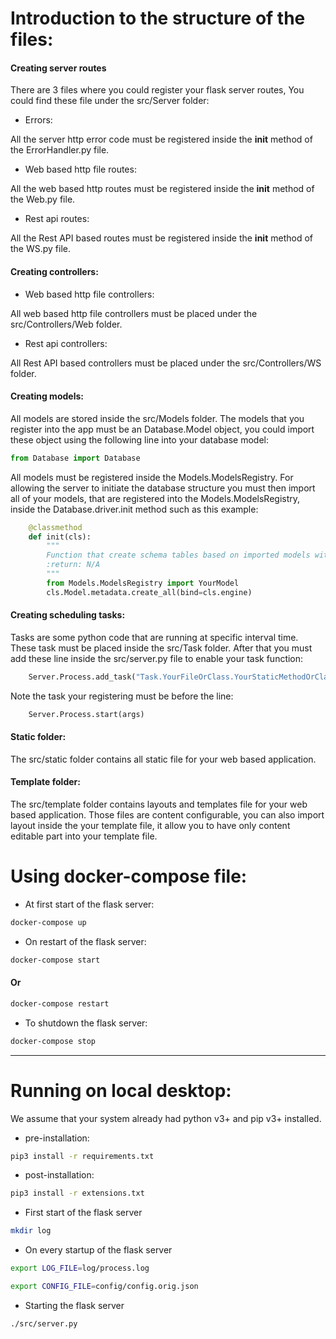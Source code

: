 # Introduction to the structure of the files:

#### Creating server routes

There are 3 files where you could register your flask server routes, You could find these file under the src/Server folder:

* Errors:

All the server http error code must be registered inside the __init__ method of the ErrorHandler.py file.

* Web based http file routes:

All the web based http routes must be registered inside the __init__ method of the Web.py file.

* Rest api routes:

All the Rest API based routes must be registered inside the __init__ method of the WS.py file.

#### Creating controllers:

* Web based http file controllers:

All web based http file controllers must be placed under the src/Controllers/Web folder.

* Rest api controllers:

All Rest API based controllers must be placed under the src/Controllers/WS folder.

#### Creating models:

All models are stored inside the src/Models folder.
The models that you register into the app must be an Database.Model object, you could import these object using the following line into your database model:

```python
from Database import Database
```

All models must be registered inside the Models.ModelsRegistry.
For allowing the server to initiate the database structure you must then import all of your models, that are registered into the Models.ModelsRegistry, inside the Database.driver.init method such as this example:

```python
    @classmethod
    def init(cls):
        """
        Function that create schema tables based on imported models within this function
        :return: N/A
        """
        from Models.ModelsRegistry import YourModel
        cls.Model.metadata.create_all(bind=cls.engine)
```

#### Creating scheduling tasks:

Tasks are some python code that are running at specific interval time. These task must be placed inside the src/Task folder.
After that you must add these line inside the src/server.py file to enable your task function:

```python
    Server.Process.add_task("Task.YourFileOrClass.YourStaticMethodOrClassMethod", second=30)
```

Note the task your registering must be before the line:

```python
    Server.Process.start(args)
```


#### Static folder:

The src/static folder contains all static file for your web based application.

#### Template folder:

The src/template folder contains layouts and templates file for your web based application.
Those files are content configurable, you can also import layout inside the your template file, it allow you to have only content editable part into your template file.

# Using docker-compose file:

* At first start of the flask server:

```bash
docker-compose up 
```

* On restart of the flask server:

```bash
docker-compose start 
```

####     Or

```bash
docker-compose restart 
```

* To shutdown the flask server:

```bash
docker-compose stop 
```

---
# Running on local desktop:

We assume that your system already had python v3+ and pip v3+ installed.

* pre-installation:

```bash 
pip3 install -r requirements.txt
```

* post-installation:

```bash 
pip3 install -r extensions.txt
```

* First start of the flask server

```bash
mkdir log
```

* On every startup of the flask server 

```bash 
export LOG_FILE=log/process.log
```

```bash 
export CONFIG_FILE=config/config.orig.json
```

* Starting the flask server

```bash 
./src/server.py
```

